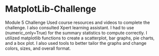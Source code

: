 # MatplotLib-Challenge
Module 5 Challenge
Used course resources and videos to complete the challenge. I also consulted Xpert learning assistant. I had to use (numeric_only=True) for the summary statistics to compute correctly. 
I utilized matplotlib functions to create a scatterplot, bar graphs, pie charts, and a box plot. I also used tools to better tailor the graphs and change colors, sizes, and overall format.
